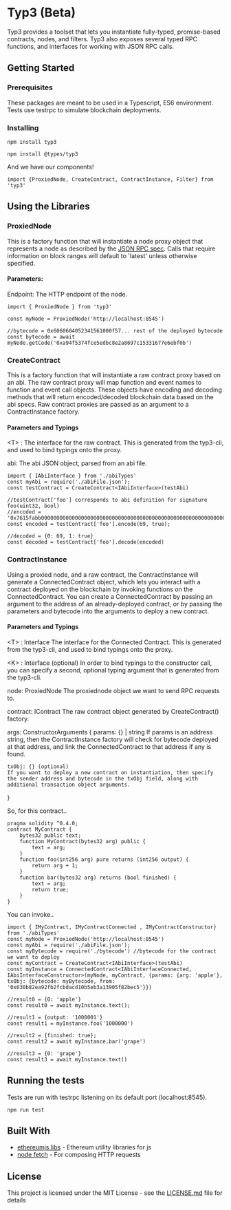 # Typ3 (Beta)

Typ3 provides a toolset that lets you instantiate fully-typed, promise-based contracts, nodes, and filters. Typ3 also exposes several typed RPC functions, and interfaces for working with JSON RPC calls.

## Getting Started
### Prerequisites

These packages are meant to be used in a Typescript, ES6 environment. Tests use testrpc to simulate blockchain deployments.

### Installing

```
npm install typ3

npm install @types/typ3

```

And we have our components!

```
import {ProxiedNode, CreateContract, ContractInstance, Filter} from 'typ3'

```

## Using the Libraries

### ProxiedNode
This is a factory function that will instantiate a node proxy object that represents a node as described by the [JSON RPC spec](https://github.com/ethereum/wiki/wiki/JSON-RPC). Calls that require information on block ranges will default to 'latest' unless otherwise specified.

#### Parameters:
Endpoint: The HTTP endpoint of the node.

```
import { ProxiedNode } from 'typ3'

const myNode = ProxiedNode('http://localhost:8545')

//bytecode = 0x6060604052341561000f57... rest of the deployed bytecode
const bytecode = await myNode.getCode('0xa94f5374fce5edbc8e2a8697c15331677e6ebf0b')

```

### CreateContract
This is a factory function that will instantiate a raw contract proxy based on an abi. The raw contract proxy will map function and event names to function and event call objects. These objects have encoding and decoding methods that will return encoded/decoded blockchain data based on the abi specs. Raw contract proxies are passed as an argument to a ContractInstance factory. 

#### Parameters and Typings
\<T> : The interface for the raw contract. This is generated from the typ3-cli, and used to bind typings onto the proxy.

abi: The abi JSON object, parsed from an abi file.

```
import { IAbiInterface } from './abiTypes'
const myAbi = require('./abiFile.json');
const testContract = CreateContract<IAbiInterface>(testAbi)

//testContract['foo'] corresponds to abi definition for signature foo(uint32, bool)
//encoded = '0x7615fabb000000000000000000000000000000000000000000000000000000000000000450000000000000000000000000000000000000000000000000000000000000001
const encoded = testContract['foo'].encode(69, true);

//decoded = {0: 69, 1: true}
const decoded = testContract['foo'].decode(encoded)
```

### ContractInstance
Using a proxied node, and a raw contract, the ContractInstance will generate a ConnectedContract object, which lets you interact with a contract deployed on the blockchain by invoking functions on the ConnectedContract. You can create a ConnectedContract by passing an argument to the address of an already-deployed contract, or by passing the parameters and bytecode into the arguments to deploy a new contract. 

#### Parameters and Typings
\<T> : Interface
The interface for the Connected Contract. This is generated from the typ3-cli, and used to bind typings onto the proxy.

\<K> : Interface (optional)
In order to bind typings to the constructor call, you can specify a second, optional typing argument that is generated from the typ3-cli.

node: ProxiedNode
The proxiednode object we want to send RPC requests to.

contract: IContract
The raw contract object generated by CreateContract() factory.

args: ConstructorArguments
{
    params: {} | string
    If params is an address string, then the ContractInstance factory will check for bytecode deployed at that address, and link the ConnectedContract to that address if any is found.

    txObj: {} (optional)
    If you want to deploy a new contract on instantiation, then specify the sender address and bytecode in the txObj field, along with additional transaction object arguments.
}

So, for this contract..

```
pragma solidity ^0.4.0;
contract MyContract {
    bytes32 public text;
    function MyContract(bytes32 arg) public {
        text = arg;
    }
    function foo(int256 arg) pure returns (int256 output) {
        return arg + 1;
    }
    function bar(bytes32 arg) returns (bool finished) {
        text = arg;
        return true;
    }
}
```

You can invoke..

```
import { IMyContract, IMyContractConnected , IMyContractConstructor} from './abiTypes'
const myNode = ProxiedNode('http://localhost:8545')
const myAbi = require('./abiFile.json');
const myBytecode = require('./bytecode') //bytecode for the contract we want to deploy
const myContract = CreateContract<IAbiInterface>(testAbi)
const myInstance = ConnectedContract<IAbiInterfaceConnected, IAbiInterfaceConstructor>(myNode, myContract, {params: {arg: 'apple'}, txObj: {bytecode: myBytecode, from: '0x630b82ea92fb2fcbdacd10b5eb3a13905f82bec5'}})

//result0 = {0: 'apple'}
const result0 = await myInstance.text();

//result1 = {output: '1000001'}
const result1 = myInstance.foo('1000000')

//result2 = {finished: true};
const result2 = await myInstance.bar('grape')

//result3 = {0: 'grape'}
const result3 = await myInstance.text()
```

## Running the tests

Tests are run with testrpc listening on its default port (localhost:8545). 

```
npm run test
```

## Built With

* [ethereumjs libs](https://github.com/ethereumjs) - Ethereum utility libraries for js
* [node fetch](https://www.npmjs.com/package/node-fetch) - For composing HTTP requests

## License

This project is licensed under the MIT License - see the [LICENSE.md](LICENSE.md) file for details